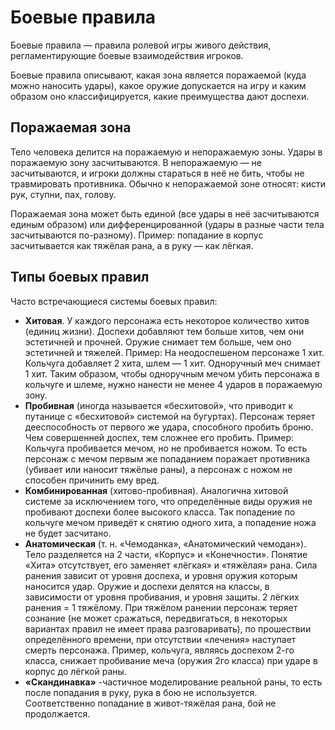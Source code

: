 # Боевые правила

Боевые правила — правила ролевой игры живого действия, регламентирующие боевые взаимодействия игроков.

Боевые правила описывают, какая зона является поражаемой (куда можно наносить удары), какое оружие допускается на игру и каким образом оно классифицируется, какие преимущества дают доспехи.

## Поражаемая зона

Тело человека делится на поражаемую и непоражаемую зоны. Удары в поражаемую зону засчитываются. В непоражаемую — не засчитываются, и игроки должны стараться в неё не бить, чтобы не травмировать противника. Обычно к непоражаемой зоне относят: кисти рук, ступни, пах, голову.

Поражаемая зона может быть единой (все удары в неё засчитываются единым образом) или дифференцированной (удары в разные части тела засчитываются по-разному). Пример: попадание в корпус засчитывается как тяжёлая рана, а в руку — как лёгкая.

## Типы боевых правил

Часто встречающиеся системы боевых правил:

*   **Хитовая**. У каждого персонажа есть некоторое количество хитов (единиц жизни). Доспехи добавляют тем больше хитов, чем они эстетичней и прочней. Оружие снимает тем больше, чем оно эстетичней и тяжелей. Пример: На неодоспешеном персонаже 1 хит. Кольчуга добавляет 2 хита, шлем — 1 хит. Одноручный меч снимает 1 хит. Таким образом, чтобы одноручным мечом убить персонажа в кольчуге и шлеме, нужно нанести не менее 4 ударов в поражаемую зону.
*   **Пробивная** (иногда называется «бесхитовой», что приводит к путанице с «бесхитовой» системой на бугуртах). Персонаж теряет дееспособность от первого же удара, способного пробить броню. Чем совершенней доспех, тем сложнее его пробить. Пример: Кольчуга пробивается мечом, но не пробивается ножом. То есть персонаж с мечом первым же попаданием поражает противника (убивает или наносит тяжёлые раны), а персонаж с ножом не способен причинить ему вред.
*   **Комбинированная** (хитово-пробивная). Аналогична хитовой системе за исключением того, что определённые виды оружия не пробивают доспехи более высокого класса. Так попадение по кольчуге мечом приведёт к снятию одного хита, а попадение ножа не будет засчитано.
*   **Анатомическая** (т. н. «Чемоданка», «Анатомический чемодан»). Тело разделяется на 2 части, «Корпус» и «Конечности». Понятие «Хита» отсутствует, его заменяет «лёгкая» и «тяжёлая» рана. Сила ранения зависит от уровня доспеха, и уровня оружия которым наносится удар. Оружие и доспехи делятся на классы, в зависимости от уровня пробивания, и уровня защиты. 2 лёгких ранения = 1 тяжёлому. При тяжёлом ранении персонаж теряет сознание (не может сражаться, передвигаться, в некоторых вариантах правил не имеет права разговаривать), по прошествии определённого времени, при отсутствии «лечения» наступает смерть персонажа. Пример, кольчуга, являясь доспехом 2-го класса, снижает пробивание меча (оружия 2го класса) при ударе в корпус до лёгкой раны.
*   **«Скандинавка»** -частичное моделирование реальной раны, то есть после попадания в руку, рука в бою не используется. Соответственно попадание в живот-тяжёлая рана, бой не продолжается.
